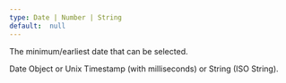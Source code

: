 ```yaml
---
type: Date | Number | String
default:  null
---
```


The minimum/earliest date that can be selected.

Date Object or Unix Timestamp (with milliseconds) or String (ISO String).